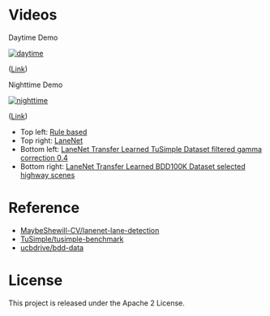 # Videos
Daytime Demo

[![daytime](https://github.com/shirokunet/LaneSegmentation/raw/master/images/01-04_freeway_01-06.gif)](https://www.youtube.com/watch?v=Mnk2ogrKWTM)

([Link](https://www.youtube.com/watch?v=Mnk2ogrKWTM&))

Nighttime Demo

[![nighttime](https://github.com/shirokunet/LaneSegmentation/raw/master/images/01-04_night_91-96.gif)](https://www.youtube.com/watch?v=0n_phl6V9ho)

([Link](https://www.youtube.com/watch?v=0n_phl6V9ho&))

- Top left: [Rule based](https://github.com/shirokunet/LaneSegmentation/blob/master/01_Rule-based_lane-detection.ipynb)
- Top right: [LaneNet](https://github.com/shirokunet/LaneSegmentation/blob/master/02_LaneNet_lane-detection.ipynb)
- Bottom left: [LaneNet Transfer Learned TuSimple Dataset filtered gamma correction 0.4](https://github.com/shirokunet/LaneSegmentation/blob/master/03-04_Tuned_LaneNet_lane-detection.ipynb)
- Bottom right: [LaneNet Transfer Learned BDD100K Dataset selected highway scenes](https://github.com/shirokunet/LaneSegmentation/blob/master/04-09_Tuned_LaneNet_lane-detection.ipynb)

# Reference
- [MaybeShewill-CV/lanenet-lane-detection](https://github.com/MaybeShewill-CV/lanenet-lane-detection)
- [TuSimple/tusimple-benchmark](https://github.com/TuSimple/tusimple-benchmark)
- [ucbdrive/bdd-data](https://github.com/ucbdrive/bdd-data)

# License
This project is released under the Apache 2 License.
